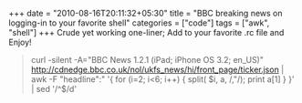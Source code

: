 +++
date = "2010-08-16T20:11:32+05:30"
title = "BBC breaking news on logging-in to your favorite shell"
categories = ["code"]
tags = ["awk", "shell"]
+++
Crude yet working one-liner; Add to your favorite .rc file and Enjoy!
<!--more-->

> curl -silent -A="BBC News 1.2.1 (iPad; iPhone OS 3.2; en_US)" http://cdnedge.bbc.co.uk/nol/ukfs_news/hi/front_page/ticker.json | awk -F "headline\":" '{ for (i=2; i<6; i++) { split( $i, a, /,\"/); print a[1] } }' | sed '/^$/d'


